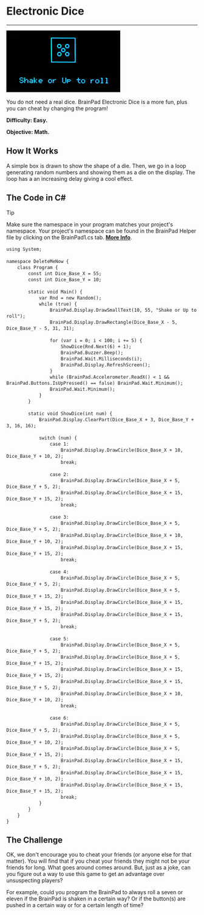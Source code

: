 # Electronic Dice
---
![Electronic Dice](images/electronic-dice.gif)

You do not need a real dice. BrainPad Electronic Dice is a more fun, plus you can cheat by changing the program!

**Difficulty: Easy.**

**Objective: Math.**

## How It Works
A simple box is drawn to show the shape of a die. Then, we go in a loop generating random numbers and showing them as a die on the display. The loop has a an increasing delay giving a cool effect.

## The Code in C#
> [!Tip]
> Make sure the namespace in your program matches your project's namespace.  Your project's namespace can be found in the BrainPad Helper file by clicking on the BrainPad1.cs tab.  [**More Info**](../go-beyond/csharp/intro.md#a-few-words-about-namespaces).

```
using System;

namespace DeleteMeNow {
    class Program {
        const int Dice_Base_X = 55;
        const int Dice_Base_Y = 10;

        static void Main() {
            var Rnd = new Random();
            while (true) {
                BrainPad.Display.DrawSmallText(10, 55, "Shake or Up to roll");
                BrainPad.Display.DrawRectangle(Dice_Base_X - 5, Dice_Base_Y - 5, 31, 31);

                for (var i = 0; i < 100; i += 5) {
                    ShowDice(Rnd.Next(6) + 1);
                    BrainPad.Buzzer.Beep();
                    BrainPad.Wait.Milliseconds(i);
                    BrainPad.Display.RefreshScreen();
                }
                while (BrainPad.Accelerometer.ReadX() < 1 && BrainPad.Buttons.IsUpPressed() == false) BrainPad.Wait.Minimum();
                BrainPad.Wait.Minimum();
            }
        }

        static void ShowDice(int num) {
            BrainPad.Display.ClearPart(Dice_Base_X + 3, Dice_Base_Y + 3, 16, 16);

            switch (num) {
                case 1:
                    BrainPad.Display.DrawCircle(Dice_Base_X + 10, Dice_Base_Y + 10, 2);
                    break;

                case 2:
                    BrainPad.Display.DrawCircle(Dice_Base_X + 5, Dice_Base_Y + 5, 2);
                    BrainPad.Display.DrawCircle(Dice_Base_X + 15, Dice_Base_Y + 15, 2);
                    break;

                case 3:
                    BrainPad.Display.DrawCircle(Dice_Base_X + 5, Dice_Base_Y + 5, 2);
                    BrainPad.Display.DrawCircle(Dice_Base_X + 10, Dice_Base_Y + 10, 2);
                    BrainPad.Display.DrawCircle(Dice_Base_X + 15, Dice_Base_Y + 15, 2);
                    break;

                case 4:
                    BrainPad.Display.DrawCircle(Dice_Base_X + 5, Dice_Base_Y + 5, 2);
                    BrainPad.Display.DrawCircle(Dice_Base_X + 5, Dice_Base_Y + 15, 2);
                    BrainPad.Display.DrawCircle(Dice_Base_X + 15, Dice_Base_Y + 15, 2);
                    BrainPad.Display.DrawCircle(Dice_Base_X + 15, Dice_Base_Y + 5, 2);
                    break;

                case 5:
                    BrainPad.Display.DrawCircle(Dice_Base_X + 5, Dice_Base_Y + 5, 2);
                    BrainPad.Display.DrawCircle(Dice_Base_X + 5, Dice_Base_Y + 15, 2);
                    BrainPad.Display.DrawCircle(Dice_Base_X + 15, Dice_Base_Y + 15, 2);
                    BrainPad.Display.DrawCircle(Dice_Base_X + 15, Dice_Base_Y + 5, 2);
                    BrainPad.Display.DrawCircle(Dice_Base_X + 10, Dice_Base_Y + 10, 2);
                    break;

                case 6:
                    BrainPad.Display.DrawCircle(Dice_Base_X + 5, Dice_Base_Y + 5, 2);
                    BrainPad.Display.DrawCircle(Dice_Base_X + 5, Dice_Base_Y + 10, 2);
                    BrainPad.Display.DrawCircle(Dice_Base_X + 5, Dice_Base_Y + 15, 2);
                    BrainPad.Display.DrawCircle(Dice_Base_X + 15, Dice_Base_Y + 5, 2);
                    BrainPad.Display.DrawCircle(Dice_Base_X + 15, Dice_Base_Y + 10, 2);
                    BrainPad.Display.DrawCircle(Dice_Base_X + 15, Dice_Base_Y + 15, 2);
                    break;
            }
        }
    }
}
```

## The Challenge

OK, we don't encourage you to cheat your friends (or anyone else for that matter). You will find that if you cheat your friends they might not be your friends for long. What goes around comes around. But, just as a joke, can you figure out a way to use this game to get an advantage over unsuspecting players?

For example, could you program the BrainPad to always roll a seven or eleven if the BrainPad is shaken in a certain way? Or if the button(s) are pushed in a certain way or for a certain length of time?